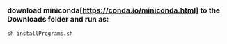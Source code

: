 ### download miniconda[https://conda.io/miniconda.html] to the Downloads folder and run as:

`sh installPrograms.sh`


